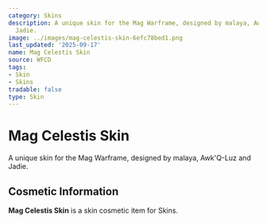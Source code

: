 ```yaml
---
category: Skins
description: A unique skin for the Mag Warframe, designed by malaya, Awk'Q-Luz and
  Jadie.
image: ../images/mag-celestis-skin-6efc78bed1.png
last_updated: '2025-09-17'
name: Mag Celestis Skin
source: WFCD
tags:
- Skin
- Skins
tradable: false
type: Skin
---
```


# Mag Celestis Skin

A unique skin for the Mag Warframe, designed by malaya, Awk'Q-Luz and Jadie.

## Cosmetic Information

**Mag Celestis Skin** is a skin cosmetic item for Skins.

